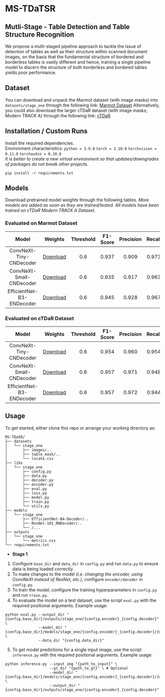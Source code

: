 # MS-TDaTSR
## Mutli-Stage - Table Detection and Table Structure Recognition
We propose a multi-staged pipeline approach to tackle the issue of detection of tables as well as their structure within scanned document images, on the basis that the fundamental structure of bordered and borderless tables is vastly different and hence, training a single pipeline model to discern the structure of both borderless and bordered tables yields poor performance.

## Dataset
You can download and unpack the Marmot dataset (with image masks) into `datasets/stage_one` through the following link: [Marmot Dataset](https://drive.google.com/file/d/1-7cBtAraIa0e8c6kMFDPmlAlKOPOBccd/view?usp=sharing)
Alternatively, you could also download the larger cTDaR dataset (with image masks; Modern TRACK A) through the following link: [cTDaR](https://drive.google.com/file/d/1PTlz7aXY9r6sQOXApPKOyvsD6sjrjt5Q/view?usp=sharing)

## Installation / Custom Runs
Install the required dependencies.<br/>Environment characteristics: `python = 3.9.0` `torch = 1.10.0` `torchvision = 0.11.0` `torchaudio = 0.10.0`
<br/>*It is better to create a new virtual environment so that updates/downgrades of packages do not break other projects.*
```
pip install -r requirements.txt
```
## Models
Download pretrained model weights through the following tables. _More models are added as soon as they are trained/tested. All models have been trained on cTDaR Modern TRACK A Dataset._
### **Evaluated on Marmot Dataset**
| Model | Weights | Threshold | F1-Score | Precision | Recall |
| :---: | :---: | :---: | :---: | :---: | :---: |
| ConvNeXt-Tiny-CNDecoder | [Download](https://drive.google.com/file/d/1P-7q8J_T4OxH8xj1NpyiorQibetAJKFF/view?usp=sharing) | 0.6 | 0.937 | 0.909 | 0.973 |
| ConvNeXt-Small-CNDecoder | [Download](https://drive.google.com/file/d/1P-7q8J_T4OxH8xj1NpyiorQibetAJKFF/view?usp=sharing) | 0.6 | 0.935 | 0.917 | 0.963 |
| EfficientNet-B3-ENDecoder | [Download](https://drive.google.com/file/d/1-2F-DMPX2IL2PMnZxTK_2BkLnRNuF0P9/view?usp=sharing) | 0.6 | 0.945 | 0.928 | 0.967 |

### **Evaluated on cTDaR Dataset**

| Model | Weights | Threshold | F1-Score | Precision | Recall |
| :---: | :---: | :---: | :---: | :---: | :---: |
| ConvNeXt-Tiny-CNDecoder | [Download](https://drive.google.com/file/d/1P-7q8J_T4OxH8xj1NpyiorQibetAJKFF/view?usp=sharing) | 0.6 | 0.954 | 0.960 | 0.954 |
| ConvNeXt-Small-CNDecoder | [Download](https://drive.google.com/file/d/1P-7q8J_T4OxH8xj1NpyiorQibetAJKFF/view?usp=sharing) | 0.6 | 0.957 | 0.971 | 0.948 |
| EfficientNet-B3-ENDecoder | [Download](https://drive.google.com/file/d/1-2F-DMPX2IL2PMnZxTK_2BkLnRNuF0P9/view?usp=sharing) | 0.6 | 0.957 | 0.972 | 0.944 |

## Usage
To get started, either clone this repo or arrange your working directory as:
```
MS-TDaSR/
├── datasets
│   └── stage_one
│       ├── images/..
│       ├── table_mask/..
│       └── locate.csv
├── libs
│   └── stage_one
│       ├── config.py
│       ├── data.py
│       ├── decoder.py
│       ├── encoder.py
│       ├── eval.py
│       ├── loss.py
│       ├── model.py
│       ├── train.py
│       └── utils.py
├── models
│   └── stage_one
│       ├── EfficientNet-B4-Decoder/..
│       ├── ResNet-101_RNDecoder/..
│       └── /...
├── outputs
│   └── stage_one
│       └── metrics.csv
└── requirements.txt
```
- **Stage 1**
1. Configure `base_dir` and `data_dir` in `config.py` and run `data.py` to ensure data is being loaded correctly.
2. To make changes to the model _(i.e. changing the encoder, using ConvNeXt instead of ResNet, etc.)_, configure `encoder/decoder` in `config.py`.
3. To train the model, configure the training hyperparameters in `config.py` and run `train.py`.
4. To evaluate the model on a test dataset, use the script `eval.py` with the required positional arguments.
Example usage:
```
python eval.py --output_dir "{config.base_dir}/outputs/stage_one/{config.encoder}_{config.decoder}" \
               --model_dir "{config.base_dir}/models/stage_one/{config.encoder}_{config.decoder}/{model_name}.pth.tar" \
               --data_dir "{config.data_dir}"
```
5. To get model predictions for a single input image, use the script `inference.py` with the required positional arguments. Example usage:
```
python inference.py --input_img "{path_to_input}" \
                    --gt_dir "{path_to_gt}" \ # Optional
                    --model_dir "{config.base_dir}/models/stage_one/{config.encoder}_{config.decoder}/{model_name}.pth.tar" \
                    --output_dir "{config.base_dir}/outputs/stage_one/{config.encoder}_{config.decoder}"
```
